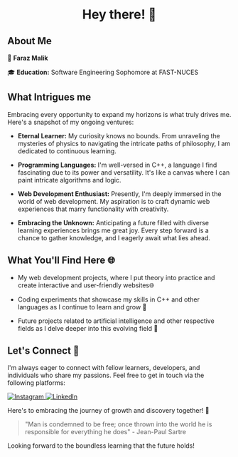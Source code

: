 <h1 align="center">Hey there! 👋</h1>

## About Me

👤 **Faraz Malik**

🎓 **Education:** Software Engineering Sophomore at FAST-NUCES

## What Intrigues me

Embracing every opportunity to expand my horizons is what truly drives me. Here's a snapshot of my ongoing ventures:

- **Eternal Learner:** My curiosity knows no bounds. From unraveling the mysteries of physics to navigating the intricate paths of philosophy, I am dedicated to continuous learning.

- **Programming Languages:** I'm well-versed in C++, a language I find fascinating due to its power and versatility. It's like a canvas where I can paint intricate algorithms and logic.

- **Web Development Enthusiast:** Presently, I'm deeply immersed in the world of web development. My aspiration is to craft dynamic web experiences that marry functionality with creativity.

- **Embracing the Unknown:** Anticipating a future filled with diverse learning experiences brings me great joy. Every step forward is a chance to gather knowledge, and I eagerly await what lies ahead.

## What You'll Find Here 🌐

- My web development projects, where I put theory into practice and create interactive and user-friendly websites🌐

- Coding experiments that showcase my skills in C++ and other languages as I continue to learn and grow 🧠

- Future projects related to artificial intelligence and other respective fields as I delve deeper into this evolving field 🤖

## Let's Connect 🤝

I'm always eager to connect with fellow learners, developers, and individuals who share my passions. Feel free to get in touch via the following platforms:
<p>
  <a href="https://www.instagram.com/farax_malik/">
    <img alt="Instagram" src="https://img.shields.io/badge/Instagram-%40farax__malik-orange">
  </a>
  <a href="https://www.linkedin.com/in/faraz-malik-80b463248">
    <img alt="LinkedIn" src="https://img.shields.io/badge/LinkedIn-Faraz%20Malik-blue">
  </a>
</p>

Here's to embracing the journey of growth and discovery together! 🚀

> "Man is condemned to be free; once thrown into the world he is responsible for everything he does" - Jean-Paul Sartre

Looking forward to the boundless learning that the future holds!
